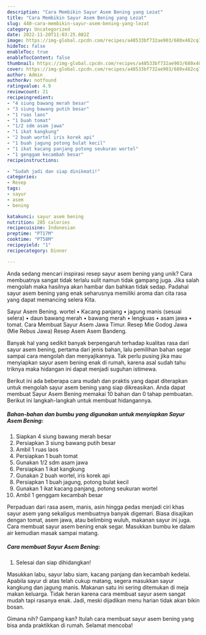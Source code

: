 ```yaml
---
description: "Cara Membikin Sayur Asem Bening yang Lezat"
title: "Cara Membikin Sayur Asem Bening yang Lezat"
slug: 440-cara-membikin-sayur-asem-bening-yang-lezat
category: Uncategorized
date: 2022-11-20T11:03:25.082Z
image: https://img-global.cpcdn.com/recipes/a48533bf732ae903/680x482cq70/sayur-asem-bening-foto-resep-utama.jpg
hideToc: false
enableToc: true
enableTocContent: false
thumbnail: https://img-global.cpcdn.com/recipes/a48533bf732ae903/680x482cq70/sayur-asem-bening-foto-resep-utama.jpg
cover: https://img-global.cpcdn.com/recipes/a48533bf732ae903/680x482cq70/sayur-asem-bening-foto-resep-utama.jpg
author: Admin
authorAv: notfound
ratingvalue: 4.9
reviewcount: 21
recipeingredient:
- "4 siung bawang merah besar"
- "3 siung bawang putih besar"
- "1 ruas laos"
- "1 buah tomat"
- "1/2 sdm asam jawa"
- "1 ikat kangkung"
- "2 buah wortel iris korek api"
- "1 buah jagung potong bulat kecil"
- "1 ikat kacang panjang potong seukuran wortel"
- "1 genggam kecambah besar"
recipeinstructions:

- "Sudah jadi dan siap dinikmati!"
categories:
- Resep
tags:
- sayur
- asem
- bening

katakunci: sayur asem bening 
nutrition: 285 calories
recipecuisine: Indonesian
preptime: "PT17M"
cooktime: "PT58M"
recipeyield: "1"
recipecategory: Dinner

---
```





Anda sedang mencari inspirasi resep sayur asem bening yang unik? Cara membuatnya sangat tidak terlalu sulit namun tidak gampang juga. Jika salah mengolah maka hasilnya akan hambar dan bahkan tidak sedap. Padahal sayur asem bening yang enak seharusnya memiliki aroma dan cita rasa yang dapat memancing selera Kita.





Sayur Asem Bening. wortel • Kacang panjang • jagung manis (sesuai selera) • daun bawang merah • bawang merah • lengkuas • asam jawa • tomat. Cara Membuat Sayur Asem Jawa Timur. Resep Mie Godog Jawa (Mie Rebus Jawa) Resep Asem Asem Bandeng.

Banyak hal yang sedikit banyak berpengaruh terhadap kualitas rasa dari sayur asem bening, pertama dari jenis bahan, lalu pemilihan bahan segar sampai cara mengolah dan menyajikannya. Tak perlu pusing jika mau menyiapkan sayur asem bening enak di rumah, karena asal sudah tahu triknya maka hidangan ini dapat menjadi suguhan istimewa.






Berikut ini ada beberapa cara mudah dan praktis yang dapat diterapkan untuk mengolah sayur asem bening yang siap dikreasikan. Anda dapat membuat Sayur Asem Bening memakai 10 bahan dan 0 tahap pembuatan. Berikut ini langkah-langkah untuk membuat hidangannya.

<!--inarticleads1-->

##### Bahan-bahan dan bumbu yang digunakan untuk menyiapkan Sayur Asem Bening:

1. Siapkan 4 siung bawang merah besar
1. Persiapkan 3 siung bawang putih besar
1. Ambil 1 ruas laos
1. Persiapkan 1 buah tomat
1. Gunakan 1/2 sdm asam jawa
1. Persiapkan 1 ikat kangkung
1. Gunakan 2 buah wortel, iris korek api
1. Persiapkan 1 buah jagung, potong bulat kecil
1. Gunakan 1 ikat kacang panjang, potong seukuran wortel
1. Ambil 1 genggam kecambah besar


Perpaduan dari rasa asem, manis, asin hingga pedas menjadi ciri khas sayur asem yang sekaligus membuatnya banyak digemari. Biasa disajikan dengan tomat, asem jawa, atau belimbing wuluh, makanan sayur ini juga. Cara membuat sayur asem bening enak segar. Masukkan bumbu ke dalam air kemudian masak sampai matang. 

<!--inarticleads2-->

##### Cara membuat Sayur Asem Bening:


1. Selesai dan siap dihidangkan!

Masukkan labu, sayur labu siam, kacang panjang dan kecambah kedelai. Apabila sayur di atas telah cukup matang, segera masukkan sayur kangkung dan jagung manis. Makanan satu ini sering ditemukan di meja makan keluarga. Tidak heran karena cara membuat sayur asem sangat mudah tapi rasanya enak. Jadi, meski dijadikan menu harian tidak akan bikin bosan. 

Gimana nih? Gampang kan? Itulah cara membuat sayur asem bening yang bisa anda praktikkan di rumah. Selamat mencoba!
